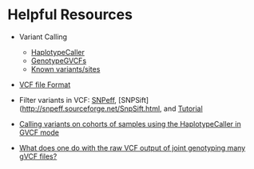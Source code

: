 # Helpful Resources

* Variant Calling
     * [HaplotypeCaller](https://software.broadinstitute.org/gatk/documentation/tooldocs/current/org_broadinstitute_gatk_tools_walkers_haplotypecaller_HaplotypeCaller.php)
     * [GenotypeGVCFs](https://software.broadinstitute.org/gatk/documentation/tooldocs/current/org_broadinstitute_gatk_tools_walkers_variantutils_GenotypeGVCFs.php)
     * [Known variants/sites](https://software.broadinstitute.org/gatk/documentation/article.php?id=1247)

* [VCF file Format](http://www.internationalgenome.org/wiki/Analysis/Variant%20Call%20Format/vcf-variant-call-format-version-40/)

* Filter variants in VCF: [SNPeff](http://snpeff.sourceforge.net/), [SNPSift](http://snpeff.sourceforge.net/SnpSift.html, and [Tutorial](http://ddocent.com/filtering/)
     
* [Calling variants on cohorts of samples using the HaplotypeCaller in GVCF mode](https://software.broadinstitute.org/gatk/documentation/article.php?id=3893)

* [What does one do with the raw VCF output of joint genotyping many gVCF files?](http://gatkforums.broadinstitute.org/gatk/discussion/7478/what-does-one-do-with-the-raw-vcf-output-of-joint-genotyping-many-gvcf-files)
